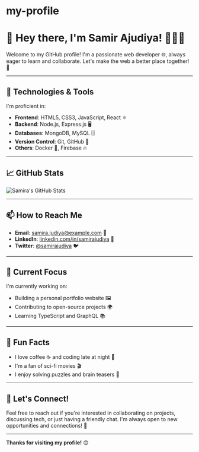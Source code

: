 # my-profile

# 👋 Hey there, I'm Samir Ajudiya! 👩‍💻✨

Welcome to my GitHub profile! I'm a passionate web developer 🌐, always eager to learn and collaborate. Let's make the web a better place together! 🚀

---

## 🔧 Technologies & Tools

I'm proficient in:

- **Frontend**: HTML5, CSS3, JavaScript, React ⚛️
- **Backend**: Node.js, Express.js 🖥️
- **Databases**: MongoDB, MySQL 🗄️
- **Version Control**: Git, GitHub 🔁
- **Others**: Docker 🐳, Firebase 🔥

---

## 📈 GitHub Stats

![Samira's GitHub Stats](https://github-readme-stats.vercel.app/api?username=samirajudiya3&show_icons=true&hide_title=true&count_private=true&hide=prs&theme=radical)

---

## 📫 How to Reach Me

- **Email**: samira.judiya@example.com 📧
- **LinkedIn**: [linkedin.com/in/samirajudiya](https://www.linkedin.com/in/samirajudiya) 🔗
- **Twitter**: [@samirajudiya](https://twitter.com/samirajudiya) 🐦

---

## 🎯 Current Focus

I'm currently working on:

- Building a personal portfolio website 🖼️
- Contributing to open-source projects 🌍
- Learning TypeScript and GraphQL 📚

---

## 🎉 Fun Facts

- I love coffee ☕ and coding late at night 🌙
- I'm a fan of sci-fi movies 🎬
- I enjoy solving puzzles and brain teasers 🧩

---

## 💬 Let's Connect!

Feel free to reach out if you're interested in collaborating on projects, discussing tech, or just having a friendly chat. I'm always open to new opportunities and connections! 🤝

---

**Thanks for visiting my profile!** 😊

